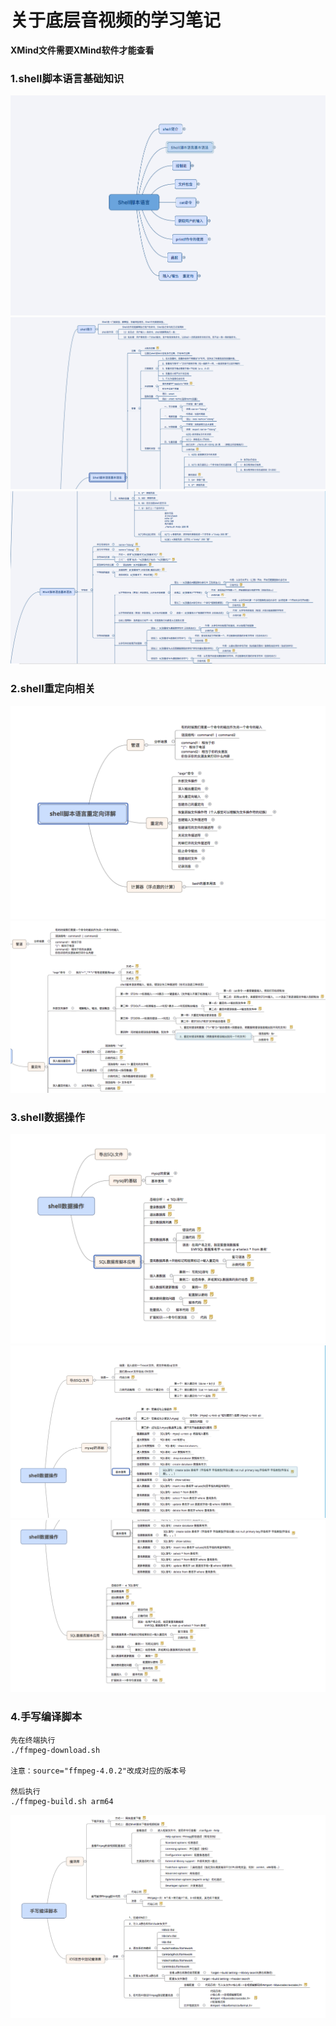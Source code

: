 # 关于底层音视频的学习笔记
**XMind文件需要XMind软件才能查看**

### 1.shell脚本语言基础知识
![Image text](https://github.com/dongdongca/shell-and-ffmpeg/blob/master/image/shell_basis/shell_basis.png)
![Image text](https://github.com/dongdongca/shell-and-ffmpeg/blob/master/image/shell_basis/shell_basis_01.png)
![Image text](https://github.com/dongdongca/shell-and-ffmpeg/blob/master/image/shell_basis/shell_basis_02.png)


### 2.shell重定向相关
![Image text](https://github.com/dongdongca/shell-and-ffmpeg/blob/master/image/shell_redirect/shell_redirect.png)
![Image text](https://github.com/dongdongca/shell-and-ffmpeg/blob/master/image/shell_redirect/shell_redirect_01.png)


### 3.shell数据操作
![Image text](https://github.com/dongdongca/shell-and-ffmpeg/blob/master/image/shell_mysql/shell_mysql.png)
![Image text](https://github.com/dongdongca/shell-and-ffmpeg/blob/master/image/shell_mysql/shell_mysql_01.png)
![Image text](https://github.com/dongdongca/shell-and-ffmpeg/blob/master/image/shell_mysql/shell_mysql_02.png)


### 4.手写编译脚本
```
先在终端执行
./ffmpeg-download.sh

注意：source="ffmpeg-4.0.2"改成对应的版本号

然后执行
./ffmpeg-build.sh arm64
```
![Image text](https://github.com/dongdongca/shell-and-ffmpeg/blob/master/image/shell_ffmpeg/shell_ffmpeg_01.png)


